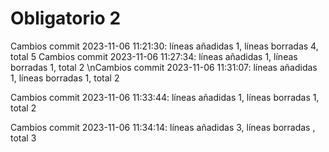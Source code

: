# Obligatorio 2
Cambios commit 2023-11-06 11:21:30: líneas añadidas 1, líneas borradas 4, total 5
Cambios commit 2023-11-06 11:27:34: líneas añadidas 1, líneas borradas 1, total 2
\nCambios commit 2023-11-06 11:31:07: líneas añadidas 1, líneas borradas 1, total 2

Cambios commit 2023-11-06 11:33:44: líneas añadidas 1, líneas borradas 1, total 2

Cambios commit 2023-11-06 11:34:14: líneas añadidas 3, líneas borradas , total 3

